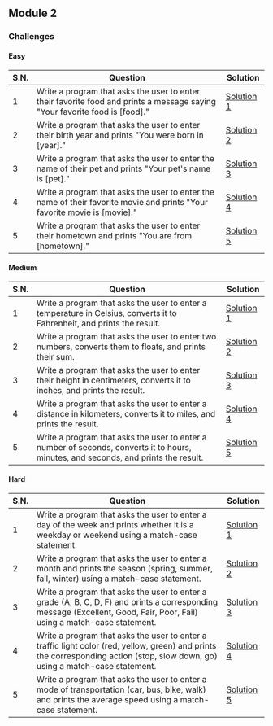 ## Module 2

### Challenges

#### Easy

| S.N. | Question                                                                                                                    | Solution                                   |
| ---- | --------------------------------------------------------------------------------------------------------------------------- | ------------------------------------------ |
| 1    | Write a program that asks the user to enter their favorite food and prints a message saying "Your favorite food is [food]." | [Solution 1](/module_2/easy/solution_1.py) |
| 2    | Write a program that asks the user to enter their birth year and prints "You were born in [year]."                          | [Solution 2](/module_2/easy/solution_2.py) |
| 3    | Write a program that asks the user to enter the name of their pet and prints "Your pet's name is [pet]."                    | [Solution 3](/module_2/easy/solution_3.py) |
| 4    | Write a program that asks the user to enter the name of their favorite movie and prints "Your favorite movie is [movie]."   | [Solution 4](/module_2/easy/solution_4.py) |
| 5    | Write a program that asks the user to enter their hometown and prints "You are from [hometown]."                            | [Solution 5](/module_2/easy/solution_5.py) |

#### Medium

| S.N. | Question                                                                                                                            | Solution                                     |
| ---- | ----------------------------------------------------------------------------------------------------------------------------------- | -------------------------------------------- |
| 1    | Write a program that asks the user to enter a temperature in Celsius, converts it to Fahrenheit, and prints the result.             | [Solution 1](/module_2/medium/solution_1.py) |
| 2    | Write a program that asks the user to enter two numbers, converts them to floats, and prints their sum.                             | [Solution 2](/module_2/medium/solution_2.py) |
| 3    | Write a program that asks the user to enter their height in centimeters, converts it to inches, and prints the result.              | [Solution 3](/module_2/medium/solution_3.py) |
| 4    | Write a program that asks the user to enter a distance in kilometers, converts it to miles, and prints the result.                  | [Solution 4](/module_2/medium/solution_4.py) |
| 5    | Write a program that asks the user to enter a number of seconds, converts it to hours, minutes, and seconds, and prints the result. | [Solution 5](/module_2/medium/solution_5.py) |

#### Hard

| S.N. | Question                                                                                                                                                                       | Solution                                   |
| ---- | ------------------------------------------------------------------------------------------------------------------------------------------------------------------------------ | ------------------------------------------ |
| 1    | Write a program that asks the user to enter a day of the week and prints whether it is a weekday or weekend using a match-case statement.                                      | [Solution 1](/module_2/hard/solution_1.py) |
| 2    | Write a program that asks the user to enter a month and prints the season (spring, summer, fall, winter) using a match-case statement.                                         | [Solution 2](/module_2/hard/solution_2.py) |
| 3    | Write a program that asks the user to enter a grade (A, B, C, D, F) and prints a corresponding message (Excellent, Good, Fair, Poor, Fail) using a match-case statement.       | [Solution 3](/module_2/hard/solution_3.py) |
| 4    | Write a program that asks the user to enter a traffic light color (red, yellow, green) and prints the corresponding action (stop, slow down, go) using a match-case statement. | [Solution 4](/module_2/hard/solution_4.py) |
| 5    | Write a program that asks the user to enter a mode of transportation (car, bus, bike, walk) and prints the average speed using a match-case statement.                         | [Solution 5](/module_2/hard/solution_5.py) |
